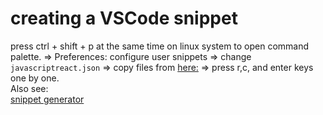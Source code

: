 # creating a VSCode snippet

press ctrl + shift + p at the same time on linux system to open command palette. => Preferences: configure user snippets
=> change `javascriptreact.json` => copy files from [here:](https://github.com/LearnWebCode/react-course/blob/master/vscode-react-component.txt) =>
press r,c, and enter keys one by one.
<br>
Also see:<br>
[snippet generator](https://snippet-generator.app/)
